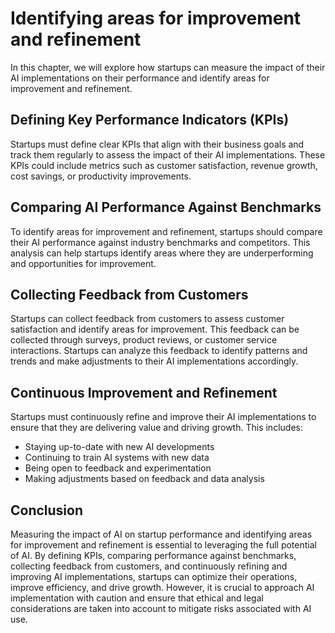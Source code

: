 Identifying areas for improvement and refinement
=======================================================================================================

In this chapter, we will explore how startups can measure the impact of their AI implementations on their performance and identify areas for improvement and refinement.

Defining Key Performance Indicators (KPIs)
------------------------------------------

Startups must define clear KPIs that align with their business goals and track them regularly to assess the impact of their AI implementations. These KPIs could include metrics such as customer satisfaction, revenue growth, cost savings, or productivity improvements.

Comparing AI Performance Against Benchmarks
-------------------------------------------

To identify areas for improvement and refinement, startups should compare their AI performance against industry benchmarks and competitors. This analysis can help startups identify areas where they are underperforming and opportunities for improvement.

Collecting Feedback from Customers
----------------------------------

Startups can collect feedback from customers to assess customer satisfaction and identify areas for improvement. This feedback can be collected through surveys, product reviews, or customer service interactions. Startups can analyze this feedback to identify patterns and trends and make adjustments to their AI implementations accordingly.

Continuous Improvement and Refinement
-------------------------------------

Startups must continuously refine and improve their AI implementations to ensure that they are delivering value and driving growth. This includes:

* Staying up-to-date with new AI developments
* Continuing to train AI systems with new data
* Being open to feedback and experimentation
* Making adjustments based on feedback and data analysis

Conclusion
----------

Measuring the impact of AI on startup performance and identifying areas for improvement and refinement is essential to leveraging the full potential of AI. By defining KPIs, comparing performance against benchmarks, collecting feedback from customers, and continuously refining and improving AI implementations, startups can optimize their operations, improve efficiency, and drive growth. However, it is crucial to approach AI implementation with caution and ensure that ethical and legal considerations are taken into account to mitigate risks associated with AI use.
